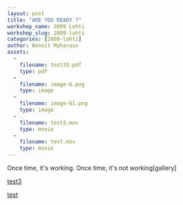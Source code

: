 ```yaml
---
layout: post
title: "ARE YOU READY ?"
workshop_name: 2009 Lahti
workshop_slug: 2009-lahti
categories: [2009-lahti]
author: Benoit Maharaux
assets:
  -
    filename: test33.pdf
    type: pdf
  -
    filename: image-6.png
    type: image
  -
    filename: image-61.png
    type: image
  -
    filename: test3.mov
    type: movie
  -
    filename: test.mov
    type: movie
---
```

Once time, it's working. Once time, it's not working[gallery]

<a href="http://workshops.nodebox.net/2009/wp-content/uploads/test3.mov">test3</a>

<a href="http://workshops.nodebox.net/2009/wp-content/uploads/test.mov">test</a>
